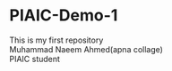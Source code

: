 # PIAIC-Demo-1
This is my first repository
<br/>
Muhammad Naeem Ahmed(apna collage)
<br/>
PIAIC student
